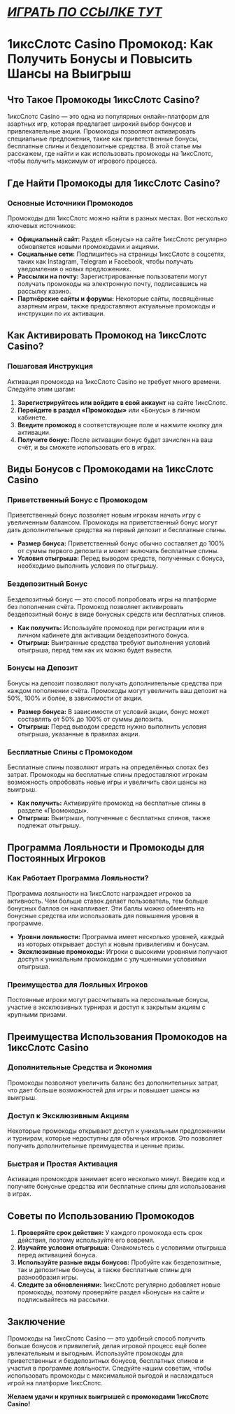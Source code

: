 # [***<u>ИГРАТЬ ПО ССЫЛКЕ ТУТ</u>***](https://brandplay.link/J2ZbqMPZ)

# 1иксСлотс Casino Промокод: Как Получить Бонусы и Повысить Шансы на Выигрыш

## Что Такое Промокоды 1иксСлотс Casino?

1иксСлотс Casino — это одна из популярных онлайн-платформ для азартных игр, которая предлагает широкий выбор бонусов и привлекательные акции. Промокоды позволяют активировать специальные предложения, такие как приветственные бонусы, бесплатные спины и бездепозитные средства. В этой статье мы расскажем, где найти и как использовать промокоды на 1иксСлотс, чтобы получить максимум от игрового процесса.

## Где Найти Промокоды для 1иксСлотс Casino?

### Основные Источники Промокодов

Промокоды для 1иксСлотс можно найти в разных местах. Вот несколько ключевых источников:

* **Официальный сайт:** Раздел «Бонусы» на сайте 1иксСлотс регулярно обновляется новыми промокодами и акциями.
* **Социальные сети:** Подпишитесь на страницы 1иксСлотс в соцсетях, таких как Instagram, Telegram и Facebook, чтобы получать уведомления о новых предложениях.
* **Рассылки на почту:** Зарегистрированные пользователи могут получать промокоды на электронную почту, подписавшись на рассылку казино.
* **Партнёрские сайты и форумы:** Некоторые сайты, посвящённые азартным играм, также предоставляют актуальные промокоды и инструкции по их активации.

## Как Активировать Промокод на 1иксСлотс Casino?

### Пошаговая Инструкция

Активация промокода на 1иксСлотс Casino не требует много времени. Следуйте этим шагам:

1. **Зарегистрируйтесь или войдите в свой аккаунт** на сайте 1иксСлотс.
2. **Перейдите в раздел «Промокоды»** или «Бонусы» в личном кабинете.
3. **Введите промокод** в соответствующее поле и нажмите кнопку для активации.
4. **Получите бонус:** После активации бонус будет зачислен на ваш счёт, и вы сможете использовать его в играх.

## Виды Бонусов с Промокодами на 1иксСлотс Casino

### Приветственный Бонус с Промокодом

Приветственный бонус позволяет новым игрокам начать игру с увеличенным балансом. Промокоды на приветственный бонус могут дать дополнительные средства на первый депозит и бесплатные спины.

* **Размер бонуса:** Приветственный бонус обычно составляет до 100% от суммы первого депозита и может включать бесплатные спины.
* **Условия отыгрыша:** Перед выводом средств, полученных с бонуса, необходимо выполнить условия по отыгрышу.

### Бездепозитный Бонус

Бездепозитный бонус — это способ попробовать игры на платформе без пополнения счёта. Промокод позволяет активировать бездепозитный бонус в виде бонусных средств или бесплатных спинов.

* **Как получить:** Используйте промокод при регистрации или в личном кабинете для активации бездепозитного бонуса.
* **Отыгрыш:** Выигранные средства требуют выполнения условий отыгрыша, перед тем как их можно будет вывести.

### Бонусы на Депозит

Бонусы на депозит позволяют получать дополнительные средства при каждом пополнении счёта. Промокоды могут увеличить ваш депозит на 50%, 100% и более, в зависимости от акции.

* **Размер бонуса:** В зависимости от условий акции, бонус может составлять от 50% до 100% от суммы депозита.
* **Отыгрыш:** Перед выводом средств нужно выполнить условия отыгрыша, указанные в правилах акции.

### Бесплатные Спины с Промокодом

Бесплатные спины позволяют играть на определённых слотах без затрат. Промокоды на бесплатные спины предоставляют игрокам возможность опробовать новые игры и увеличить свои шансы на выигрыш.

* **Как получить:** Активируйте промокод на бесплатные спины в разделе «Промокоды».
* **Отыгрыш:** Выигрыши, полученные с бесплатных спинов, также подлежат отыгрышу.

## Программа Лояльности и Промокоды для Постоянных Игроков

### Как Работает Программа Лояльности?

Программа лояльности на 1иксСлотс награждает игроков за активность. Чем больше ставок делает пользователь, тем больше бонусных баллов он накапливает. Эти баллы можно обменять на бонусные средства или использовать для повышения уровня в программе.

* **Уровни лояльности:** Программа имеет несколько уровней, каждый из которых открывает доступ к новым привилегиям и бонусам.
* **Эксклюзивные промокоды:** Игроки с высокими уровнями получают доступ к уникальным промокодам с улучшенными условиями отыгрыша.

### Преимущества для Лояльных Игроков

Постоянные игроки могут рассчитывать на персональные бонусы, участие в эксклюзивных турнирах и доступ к закрытым акциям с крупными призами.

## Преимущества Использования Промокодов на 1иксСлотс Casino

### Дополнительные Средства и Экономия

Промокоды позволяют увеличить баланс без дополнительных затрат, что дает больше возможностей для игры и повышает шансы на выигрыш.

### Доступ к Эксклюзивным Акциям

Некоторые промокоды открывают доступ к уникальным предложениям и турнирам, которые недоступны для обычных игроков. Это позволяет получить дополнительные преимущества и ценные призы.

### Быстрая и Простая Активация

Активация промокодов занимает всего несколько минут. Введите код и получите бонусные средства или бесплатные спины для использования в играх.

## Советы по Использованию Промокодов

1. **Проверяйте срок действия:** У каждого промокода есть срок действия, поэтому используйте его вовремя.
2. **Изучайте условия отыгрыша:** Ознакомьтесь с условиями отыгрыша перед активацией бонуса.
3. **Используйте разные виды бонусов:** Пробуйте как бездепозитные, так и депозитные бонусы, а также бесплатные спины для разнообразия игры.
4. **Следите за обновлениями:** 1иксСлотс регулярно добавляет новые промокоды, поэтому проверяйте раздел «Бонусы» на сайте и подписывайтесь на рассылки.

## Заключение

Промокоды на 1иксСлотс Casino — это удобный способ получить больше бонусов и привилегий, делая игровой процесс ещё более увлекательным и выгодным. Используйте промокоды для приветственных и бездепозитных бонусов, бесплатных спинов и участия в программе лояльности. Следуйте нашим советам, чтобы использовать промокоды с максимальной выгодой и наслаждаться игрой на платформе 1иксСлотс.

**Желаем удачи и крупных выигрышей с промокодами 1иксСлотс Casino!**
